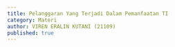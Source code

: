 ```yaml
---
title: Pelanggaran Yang Terjadi Dalam Pemanfaatan TI
category: Materi
author: VIREN ERALIN KUTANI (21109)
published: true
---
```

